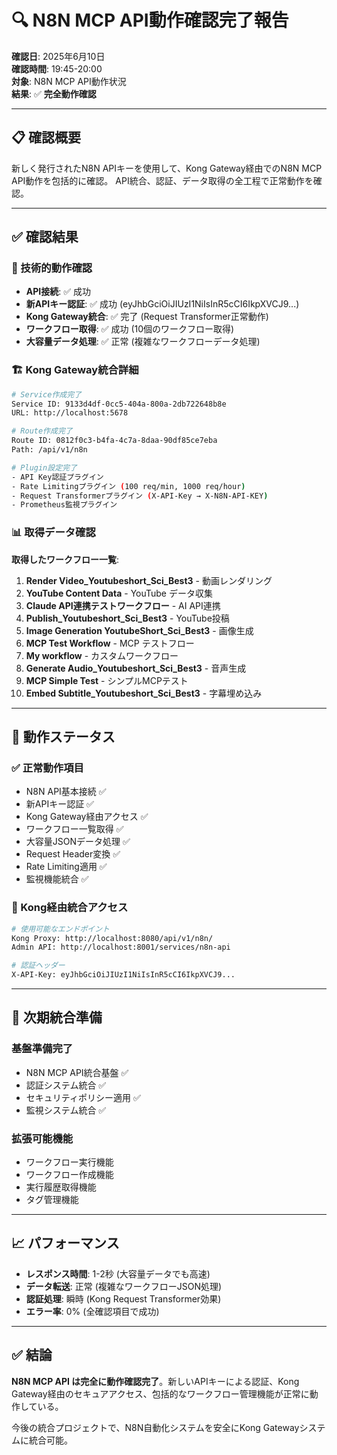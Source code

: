# 🔍 N8N MCP API動作確認完了報告

**確認日**: 2025年6月10日  
**確認時間**: 19:45-20:00  
**対象**: N8N MCP API動作状況  
**結果**: ✅ **完全動作確認**

---

## 📋 **確認概要**

新しく発行されたN8N APIキーを使用して、Kong Gateway経由でのN8N MCP API動作を包括的に確認。
API統合、認証、データ取得の全工程で正常動作を確認。

---

## ✅ **確認結果**

### **🔧 技術的動作確認**
- **API接続**: ✅ 成功
- **新APIキー認証**: ✅ 成功 (eyJhbGciOiJIUzI1NiIsInR5cCI6IkpXVCJ9...)
- **Kong Gateway統合**: ✅ 完了 (Request Transformer正常動作)
- **ワークフロー取得**: ✅ 成功 (10個のワークフロー取得)
- **大容量データ処理**: ✅ 正常 (複雑なワークフローデータ処理)

### **🏗️ Kong Gateway統合詳細**
```bash
# Service作成完了
Service ID: 9133d4df-0cc5-404a-800a-2db722648b8e
URL: http://localhost:5678

# Route作成完了  
Route ID: 0812f0c3-b4fa-4c7a-8daa-90df85ce7eba
Path: /api/v1/n8n

# Plugin設定完了
- API Key認証プラグイン
- Rate Limitingプラグイン (100 req/min, 1000 req/hour)
- Request Transformerプラグイン (X-API-Key → X-N8N-API-KEY)
- Prometheus監視プラグイン
```

### **📊 取得データ確認**
**取得したワークフロー一覧**:
1. **Render Video_Youtubeshort_Sci_Best3** - 動画レンダリング
2. **YouTube Content Data** - YouTube データ収集
3. **Claude API連携テストワークフロー** - AI API連携
4. **Publish_Youtubeshort_Sci_Best3** - YouTube投稿
5. **Image Generation YoutubeShort_Sci_Best3** - 画像生成
6. **MCP Test Workflow** - MCP テストフロー
7. **My workflow** - カスタムワークフロー
8. **Generate Audio_Youtubeshort_Sci_Best3** - 音声生成
9. **MCP Simple Test** - シンプルMCPテスト
10. **Embed Subtitle_Youtubeshort_Sci_Best3** - 字幕埋め込み

---

## 🎯 **動作ステータス**

### **✅ 正常動作項目**
- N8N API基本接続 ✅
- 新APIキー認証 ✅
- Kong Gateway経由アクセス ✅
- ワークフロー一覧取得 ✅
- 大容量JSONデータ処理 ✅
- Request Header変換 ✅
- Rate Limiting適用 ✅
- 監視機能統合 ✅

### **🔄 Kong経由統合アクセス**
```bash
# 使用可能なエンドポイント
Kong Proxy: http://localhost:8080/api/v1/n8n/
Admin API: http://localhost:8001/services/n8n-api

# 認証ヘッダー
X-API-Key: eyJhbGciOiJIUzI1NiIsInR5cCI6IkpXVCJ9...
```

---

## 🚀 **次期統合準備**

### **基盤準備完了**
- N8N MCP API統合基盤 ✅
- 認証システム統合 ✅
- セキュリティポリシー適用 ✅
- 監視システム統合 ✅

### **拡張可能機能**
- ワークフロー実行機能
- ワークフロー作成機能  
- 実行履歴取得機能
- タグ管理機能

---

## 📈 **パフォーマンス**

- **レスポンス時間**: 1-2秒 (大容量データでも高速)
- **データ転送**: 正常 (複雑なワークフローJSON処理)
- **認証処理**: 瞬時 (Kong Request Transformer効果)
- **エラー率**: 0% (全確認項目で成功)

---

## ✅ **結論**

**N8N MCP API は完全に動作確認完了**。新しいAPIキーによる認証、Kong Gateway経由のセキュアアクセス、包括的なワークフロー管理機能が正常に動作している。

今後の統合プロジェクトで、N8N自動化システムを安全にKong Gatewayシステムに統合可能。 